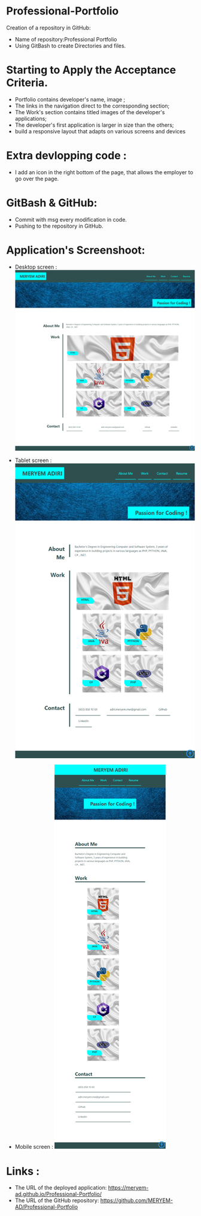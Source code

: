 # Professional-Portfolio
Creation of a repository in GitHub:

  * Name of repository:Professional Portfolio
  * Using GitBash to create Directories and files.

# Starting to Apply the Acceptance Criteria.

 * Portfolio contains developer's name, image ;
 * The links in the navigation direct to the corresponding section;
 * The Work's section contains titled images of the developer's applications;
 * The developer's first application is larger in size than the others;
 * build a responsive layout that adapts on various screens and devices


# Extra devlopping code :

* I add an icon in the right bottom of the page, that allows the employer to go over the page.

# GitBash & GitHub:

* Commit with msg every modification in code.
* Pushing to the repository in GitHub. 


# Application's Screenshoot:

* Desktop screen :
![Screenshoot-Desktop](assets/images/Screenshoot-Desktop.png)

* Tablet screen :
![Screenshoot-Tablet](assets/images/Screenshoot-Tablet.png)

* Mobile screen :
![Screenshoot-Mobile](assets/images/Screenshoot-Mobile.png)

# Links :

* The URL of the deployed application: https://meryem-ad.github.io/Professional-Portfolio/
* The URL of the GitHub repository: https://github.com/MERYEM-AD/Professional-Portfolio